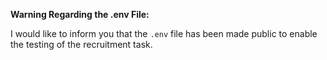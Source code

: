 **Warning Regarding the .env File:**

I would like to inform you that the `.env` file has been made public to enable the testing of the recruitment task.